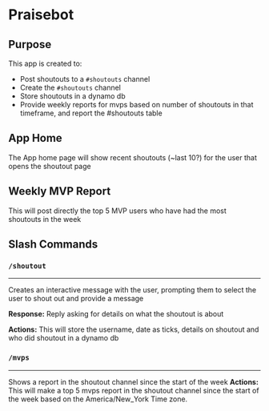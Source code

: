 # Praisebot

## Purpose
This app is created to:

- Post shoutouts to a `#shoutouts` channel
- Create the `#shoutouts` channel
- Store shoutouts in a dynamo db
- Provide weekly reports for mvps based on number of shoutouts in that timeframe, and report the #shoutouts table

## App Home
The App home page will show recent shoutouts (~last 10?) for the user that opens the shoutout page

## Weekly MVP Report
 This will post directly the top 5 MVP users who have had the most shoutouts  in the week

## Slash Commands

### `/shoutout` 
---

Creates an interactive message with the user, prompting them to select the user to shout out and provide a message

**Response:** Reply asking for details on what the shoutout is about

**Actions:** This will store the username, date as ticks, details on shoutout and who did shoutout in a dynamo db


### `/mvps`
---

Shows a report in the shoutout channel since the start of the week
**Actions:** This will make a top 5 mvps report in the shoutout channel since the start of the week based on the America/New_York Time zone.